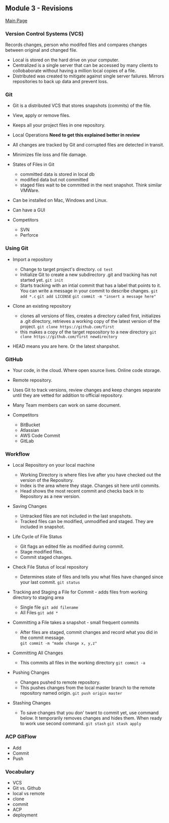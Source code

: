 ## Module 3 - Revisions
[Main Page](../README.md)

### Version Control Systems (VCS)

Records changes, person who modifed files and compares changes between original and changed file. 
- Local is stored on the hard drive on your computer. 
- Centralized is a single server that can be accessed by many clients to collobaborate without having a million local copies of a file. 
- Distributed was created to mitigate against single server failures. Mirrors repositories to back up data and prevent loss. 

### Git

- Git is a distributed VCS that stores snapshots (commits) of the file.

- View, apply or remove files.

- Keeps all your project files in one repository.

- Local Operations **Need to get this explained better in review**

- All changes are tracked by Git and corrupted files are detected in transit.

-  Minimizes file loss and file damage.

- States of Files in Git
  - committed data is stored in local db
  - modified data but not committed
  - staged files wait to be committed in the next snapshot. Think similar VMWare.

- Can be installed on Mac, Windows and Linux.
- Can have a GUI

- Competitors
  - SVN
  - Perforce

### Using Git

- Import a repository 
  - Change to target project's directory.
    ```cd test```
  - Initialize Git to create a new subdirectory .git and tracking has not started yet.
    ```git init```
  - Starts tracking with an intial commit that has a label that points to it. You can write a message in your commit to describe changes.
    ```git add *.c```
    ```git add LICENSE```
    ```git commit -m "insert a message here"```

- Clone an existing repository
  - clones all versions of files, creates a directory called first, initializes a .git directory, retrieves a working copy of the latest version of the project.
    ```git clone https://github.com/first```
  - this makes a copy of the target repsository to a new directory
    ```git clone https://github.com/first newdirectory```
    
- HEAD means you are here. Or the latest shanpshot.

### GitHub

- Your code, in the cloud. Where open source lives. Online code storage.

- Remote repository.

- Uses Git to track versions, review changes and keep changes separate until they are vetted for addition to official repository.

- Many Team members can work on same document.

- Competitors
  - BitBucket
  - Atlassian
  - AWS Code Commit
  - GitLab

### Workflow
- Local Repository on your local machine
  - Working Directory is where files live after you have checked out the version of the Repository.
  - Index is the area where they stage. Changes sit here until commits.
  - Head shows the most recent commit and checks back in to Repository as a new version.

- Saving Changes
  - Untracked files are not included in the last snapshots.
  - Tracked files can be modified, unmodified and staged. They are included in snapshot.

- Life Cycle of File Status
  - Git flags an edited file as modified during commit.
  - Stage modified files.
  - Commit staged changes.

- Check File Status of local repository
  - Determines state of files and tells you what files have changed since your last commit.
    ```git status```

- Tracking and Staging a File for Commit - adds files from working directory to staging area
  - Single file
    ```git add filename```
  - All Files
    ```git add *```

- Committing a File takes a snapshot - small frequent commits
  - After files are staged, commit changes and record what you did in the commit message.    
    ```git commit -m "made change x, y,z"```

- Committing All Changes
  - This commits all files in the working directory
    ```git commit -a```

- Pushing Changes
  - Changes pushed to remote repository. 
  - This pushes changes from the local master branch to the remote repository named origin.
    ```git push origin master```

- Stashing Changes
  - To save changes that you don' twant to commit yet, use command below. It temporarily removes changes and hides them. When ready to work
use second command.
    ```git stash```
    ```git stash apply```
    
### ACP GitFlow

- Add
- Commit
- Push

### Vocabulary
- VCS
- Git vs. Github
- local vs remote
- clone
- commit
- ACP
- deployment
